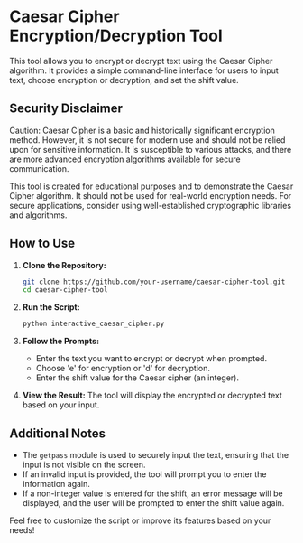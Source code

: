 # Caesar Cipher Encryption/Decryption Tool

This tool allows you to encrypt or decrypt text using the Caesar Cipher algorithm. It provides a simple command-line interface for users to input text, choose encryption or decryption, and set the shift value.

## Security Disclaimer

Caution: Caesar Cipher is a basic and historically significant encryption method. However, it is not secure for modern use and should not be relied upon for sensitive information. It is susceptible to various attacks, and there are more advanced encryption algorithms available for secure communication.

This tool is created for educational purposes and to demonstrate the Caesar Cipher algorithm. It should not be used for real-world encryption needs. For secure applications, consider using well-established cryptographic libraries and algorithms.

## How to Use

1. **Clone the Repository:**
   ```bash
   git clone https://github.com/your-username/caesar-cipher-tool.git
   cd caesar-cipher-tool
   ```

2. **Run the Script:**
   ```bash
   python interactive_caesar_cipher.py
   ```

3. **Follow the Prompts:**
   - Enter the text you want to encrypt or decrypt when prompted.
   - Choose 'e' for encryption or 'd' for decryption.
   - Enter the shift value for the Caesar cipher (an integer).

4. **View the Result:**
   The tool will display the encrypted or decrypted text based on your input.

## Additional Notes

- The `getpass` module is used to securely input the text, ensuring that the input is not visible on the screen.
- If an invalid input is provided, the tool will prompt you to enter the information again.
- If a non-integer value is entered for the shift, an error message will be displayed, and the user will be prompted to enter the shift value again.

Feel free to customize the script or improve its features based on your needs!
